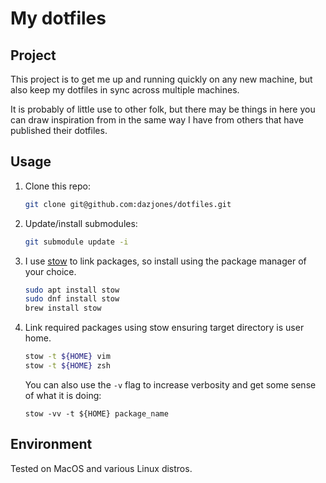 # My dotfiles

## Project

This project is to get me up and running quickly on any new machine, but also keep my dotfiles in sync across multiple machines.

It is probably of little use to other folk, but there may be things in here you can draw inspiration from in the same way I have from others that have published their dotfiles.

## Usage

1. Clone this repo:

    ```sh
    git clone git@github.com:dazjones/dotfiles.git
    ```

2. Update/install submodules:

    ```sh 
    git submodule update -i
    ```

3. I use [stow](https://brandon.invergo.net/news/2012-05-26-using-gnu-stow-to-manage-your-dotfiles.html) to link packages, so install using the package manager of your choice.

    ```sh
    sudo apt install stow
    sudo dnf install stow
    brew install stow
    ```

4. Link required packages using stow ensuring target directory is user home.

    ```sh
    stow -t ${HOME} vim
    stow -t ${HOME} zsh
    ```

    You can also use the `-v` flag to increase verbosity and get some sense of what it is doing:

    ```
    stow -vv -t ${HOME} package_name
    ```
## Environment

Tested on MacOS and various Linux distros.
